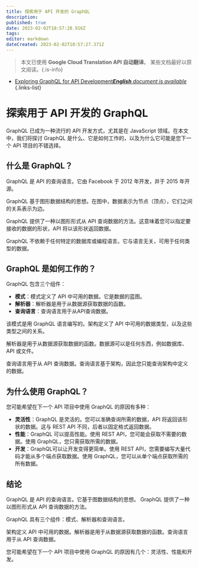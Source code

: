 ```yaml
---
title: 探索用于 API 开发的 GraphQL
description: 
published: true
date: 2023-02-02T10:57:28.916Z
tags: 
editor: markdown
dateCreated: 2023-02-02T10:57:27.371Z
---
```


> 本文已使用 **Google Cloud Translation API 自动翻译**。
某些文档最好以原文阅读。{.is-info}



- [Exploring GraphQL for API Development***English** document is available*](/en/Knowledge-base/Backend/exploring-graphql-for-api-development)
{.links-list}


# 探索用于 API 开发的 GraphQL

GraphQL 已成为一种流行的 API 开发方式，尤其是在 JavaScript 领域。在本文中，我们将探讨 GraphQL 是什么、它是如何工作的，以及为什么它可能是您下一个 API 项目的不错选择。

## 什么是 GraphQL？

GraphQL 是 API 的查询语言。它由 Facebook 于 2012 年开发，并于 2015 年开源。

GraphQL 基于图形数据结构的思想。在图中，数据表示为节点（顶点），它们之间的关系表示为边。

GraphQL 提供了一种以图形形式从 API 查询数据的方法。这意味着您可以指定要接收的数据的形状，API 将以该形状返回数据。

 GraphQL 不依赖于任何特定的数据库或编程语言。它与语言无关，可用于任何类型的数据。

## GraphQL 是如何工作的？

GraphQL 包含三个组件：

- **模式**：模式定义了 API 中可用的数据。它是数据的蓝图。
- **解析器**：解析器是用于从数据源获取数据的函数。
- **查询语言**：查询语言用于从API查询数据。

该模式是用 GraphQL 语言编写的。架构定义了 API 中可用的数据类型，以及这些类型之间的关系。

解析器是用于从数据源获取数据的函数。数据源可以是任何东西，例如数据库、API 或文件。

查询语言用于从 API 查询数据。查询语言基于架构，因此您只能查询架构中定义的数据。

## 为什么使用 GraphQL？

您可能希望在下一个 API 项目中使用 GraphQL 的原因有多种：

- **灵活性**：GraphQL 是灵活的。您可以准确查询所需的数据，API 将返回该形状的数据。这与 REST API 不同，后者以固定格式返回数据。
- **性能**：GraphQL 可以提高性能。使用 REST API，您可能会获取不需要的数据。使用 GraphQL，您只需获取所需的数据。
- **开发**：GraphQL可以让开发变得更简单。使用 REST API，您需要编写大量代码才能从多个端点获取数据。使用 GraphQL，您可以从单个端点获取所需的所有数据。

## 结论

GraphQL 是 API 的查询语言。它基于图数据结构的思想。 GraphQL 提供了一种以图形形式从 API 查询数据的方法。

GraphQL 具有三个组件：模式、解析器和查询语言。

架构定义 API 中可用的数据。解析器是用于从数据源获取数据的函数。查询语言用于从 API 查询数据。

您可能希望在下一个 API 项目中使用 GraphQL 的原因有几个：灵活性、性能和开发。